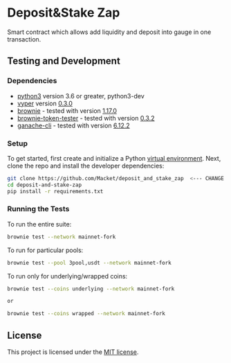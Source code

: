 # Deposit&Stake Zap

Smart contract which allows add liquidity and deposit into gauge in one transaction.

## Testing and Development

### Dependencies

- [python3](https://www.python.org/downloads/release/python-368/) version 3.6 or greater, python3-dev
- [vyper](https://github.com/vyperlang/vyper) version [0.3.0](https://github.com/vyperlang/vyper/releases/tag/v0.3.0)
- [brownie](https://github.com/iamdefinitelyahuman/brownie) - tested with version [1.17.0](https://github.com/eth-brownie/brownie/releases/tag/v1.17.0)
- [brownie-token-tester](https://github.com/iamdefinitelyahuman/brownie-token-tester) - tested with version [0.3.2](https://github.com/iamdefinitelyahuman/brownie-token-tester/releases/tag/v0.3.2)
- [ganache-cli](https://github.com/trufflesuite/ganache-cli) - tested with version [6.12.2](https://github.com/trufflesuite/ganache-cli/releases/tag/v6.12.2)

### Setup

To get started, first create and initialize a Python [virtual environment](https://docs.python.org/3/library/venv.html). Next, clone the repo and install the developer dependencies:

```bash
git clone https://github.com/Macket/deposit_and_stake_zap  <--- CHANGE
cd deposit-and-stake-zap
pip install -r requirements.txt
```

### Running the Tests

To run the entire suite:

```bash
brownie test --network mainnet-fork
```

To run for particular pools:

```bash
brownie test --pool 3pool,usdt --network mainnet-fork
```

To run only for underlying/wrapped coins:

```bash
brownie test --coins underlying --network mainnet-fork

or

brownie test --coins wrapped --network mainnet-fork
```


## License

This project is licensed under the [MIT license](LICENSE).

